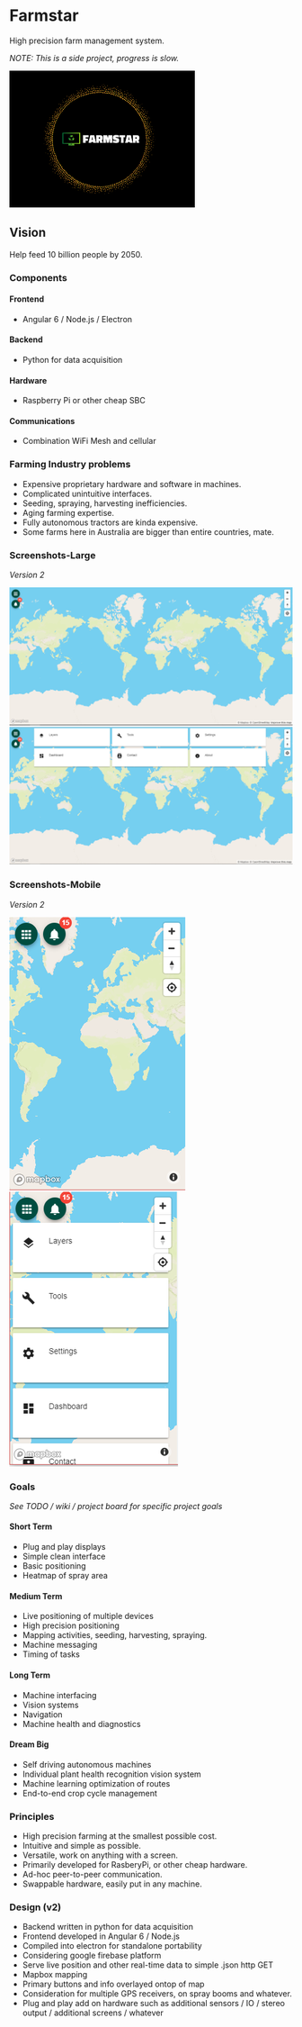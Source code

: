 # Farmstar
High precision farm management system.

*NOTE: This is a side project, progress is slow.*

![Logo v1.2](/docs/media/logo-small.png?raw=true)

## Vision
Help feed 10 billion people by 2050.

### Components
#### Frontend
- Angular 6 / Node.js / Electron
#### Backend
- Python for data acquisition
#### Hardware
- Raspberry Pi or other cheap SBC
#### Communications
- Combination WiFi Mesh and cellular

### Farming Industry problems
- Expensive proprietary hardware and software in machines.
- Complicated unintuitive interfaces.
- Seeding, spraying, harvesting inefficiencies.
- Aging farming expertise.
- Fully autonomous tractors are kinda expensive.
- Some farms here in Australia are bigger than entire countries, mate.

### Screenshots-Large

*Version 2*

![Map v2](/docs/media/screenshots/map_large.PNG?raw=true)
![Apps v2](/docs/media/screenshots/apps_large.PNG?raw=true)

### Screenshots-Mobile

*Version 2*

![Map-mobile v2](/docs/media/screenshots/map_mobile.PNG?raw=true)
![Apps-mobile v2](/docs/media/screenshots/apps_mobile.PNG?raw=true)

### Goals
*See TODO / wiki / project board for specific project goals*

#### Short Term
- Plug and play displays
- Simple clean interface
- Basic positioning
- Heatmap of spray area

#### Medium Term
- Live positioning of multiple devices
- High precision positioning
- Mapping activities, seeding, harvesting, spraying.
- Machine messaging
- Timing of tasks


#### Long Term
- Machine interfacing
- Vision systems
- Navigation
- Machine health and diagnostics


#### Dream Big
- Self driving autonomous machines
- Individual plant health recognition vision system
- Machine learning optimization of routes
- End-to-end crop cycle management

### Principles
- High precision farming at the smallest possible cost.
- Intuitive and simple as possible.
- Versatile, work on anything with a screen.
- Primarily developed for RasberyPi, or other cheap hardware.
- Ad-hoc peer-to-peer communication.
- Swappable hardware, easily put in any machine.

### Design (v2)
- Backend written in python for data acquisition
- Frontend developed in Angular 6 / Node.js
- Compiled into electron for standalone portability
- Considering google firebase platform
- Serve live position and other real-time data to simple .json http GET
- Mapbox mapping
- Primary buttons and info overlayed ontop of map
- Consideration for multiple GPS receivers, on spray booms and whatever.
- Plug and play add on hardware such as additional sensors / IO / stereo output / additional screens / whatever





